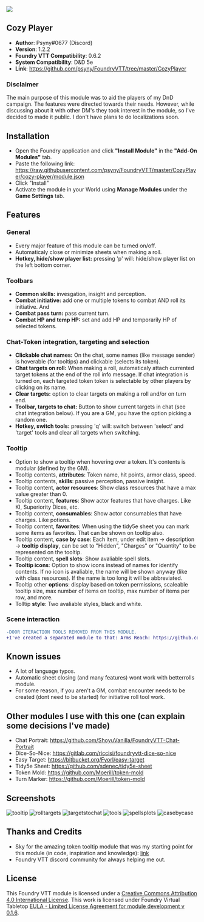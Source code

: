 ![](https://img.shields.io/badge/Foundry-v0.6.2-informational)
## Cozy Player

* **Author**: Psyny#0677  (Discord)
* **Version**: 1.2.2
* **Foundry VTT Compatibility**: 0.6.2
* **System Compatibility**: D&D 5e
* **Link**: https://github.com/psyny/FoundryVTT/tree/master/CozyPlayer

### Disclaimer

The main purpose of this module was to aid the players of my DnD campaign. The features were directed towards their needs.
However, while discussing about it with other DM's they took interest in the module, so I've decided to made it public.
I don't have plans to do localizations soon.

## Installation
* Open the Foundry application and click **"Install Module"** in the **"Add-On Modules"** tab.
* Paste the following link: https://raw.githubusercontent.com/psyny/FoundryVTT/master/CozyPlayer/cozy-player/module.json
* Click "Install"
* Activate the module in your World using **Manage Modules** under the **Game Settings** tab.

## Features

### General
* Every major feature of this module can be turned on/off.
* Automaticaly close or minimize sheets when making a roll. 
* **Hotkey, hide/show player list:** pressing 'p' will: hide/show player list on the left bottom corner.

### Toolbars
* **Common skills:** invesgation, insight and perception.
* **Combat initiative:** add one or multiple tokens to combat AND roll its initiative. And 
* **Combat pass turn:** pass current turn.
* **Combat HP and temp HP:**  set and add HP and temporarily HP of selected tokens.

### Chat-Token integration, targeting and selection
* **Clickable chat names:** On the chat, some names (like message sender) is hoverable (for tooltips) and clickable (selects its token).
* **Chat targets on roll:** When making a roll, automaticaly attach currented target tokens at the end of the roll info message. If chat integration is turned on, each targeted token token is selectable by other players by clicking on its name.
* **Clear targets:** option to clear targets on making a roll and/or on turn end.
* **Toolbar, targets to chat:** Button to show current targets in chat (see chat integration below). If you are a GM, you have the option picking a random one.
* **Hotkey, switch tools:** pressing 'q' will: switch between 'select' and 'target' tools and clear all targets when switching. 

### Tooltip
* Option to show a tooltip when hovering over a token. It's contents is modular (defined by the GM).
* Tooltip contents, **attributes**: Token name, hit points, armor class, speed.
* Tooltip contents, **skills**: passive perception, passive insight.
* Tooltip content, **actor resources**: Show class resources that have a max value greater than 0.
* Tooltip content, **features**: Show actor features that have charges. Like KI, Superiority Dices, etc.
* Tooltip content, **consumables**: Show actor consumables that have charges. Like potions.
* Tooltip content, **favorites**: When using the tidy5e sheet you can mark some items as favorites. That can be shown on tooltip also.
* Tooltip content, **case by case**: Each item, under edit item -> description -> **tooltip display**, can be set to "Hidden", "Charges" or "Quantity" to be represented on the tooltip. 
* Tooltip content, **spell slots**: Show avaliable spell slots.
* **Tooltip icons**: Option to show icons instead of names for identify contents. If no icon is avaliable, the name will be shown anyway (like with class resources). If the name is too long it will be abbreviated. 
* Tooltip other **options**: display based on token permissions, scaleable tooltip size, max number of items on tooltip, max number of items per row, and more.
* Tolltip **style**: Two avaliable styles, black and white.

### Scene interaction
```diff
-DOOR ITERACTION TOOLS REMOVED FROM THIS MODULE.
+I've created a separated module to that: Arms Reach: https://github.com/psyny/FoundryVTT/tree/master/ArmsReach
```

## Known issues
- A lot of language typos.
- Automatic sheet closing (and many features) wont work with betterrolls module.
- For some reason, if you aren't a GM, combat encounter needs to be created (dont need to be started) for initiative roll tool work.

## Other modules I use with this one (can explain some decisions I've made)
* Chat Portrait: https://github.com/ShoyuVanilla/FoundryVTT-Chat-Portrait
* Dice-So-Nice: https://gitlab.com/riccisi/foundryvtt-dice-so-nice
* Easy Target: https://bitbucket.org/Fyorl/easy-target
* Tidy5e Sheet: https://github.com/sdenec/tidy5e-sheet
* Token Mold: https://github.com/Moerill/token-mold
* Turn Marker: https://github.com/Moerill/token-mold

## Screenshots
![tooltip](./screenshots/tooltip.PNG)
![rolltargets](./screenshots/rolltargets.PNG)
![targetstochat](./screenshots/targetstochat.PNG)
![tools](./screenshots/tools.PNG)
![spellsplots](./screenshots/spellslots.PNG)
![casebycase](./screenshots/casebycase.PNG)

## Thanks and Credits
- Sky for the amazing token tooltip module that was my starting point for this module (in code, inspiration and knowledge): [link](https://github.com/Sky-Captain-13/foundry/tree/master/token-tooltip) 
- Foundry VTT discord community for always helping me out.

## License
This Foundry VTT module is licensed under a [Creative Commons Attribution 4.0 International License](http://creativecommons.org/licenses/by/4.0/).
This work is licensed under Foundry Virtual Tabletop [EULA - Limited License Agreement for module development v 0.1.6](http://foundryvtt.com/pages/license.html).
